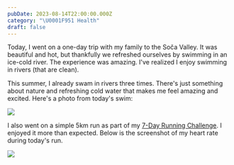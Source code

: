 ```yaml
---
pubDate: 2023-08-14T22:00:00.000Z
category: "\U0001F951 Health"
draft: false
---
```


Today, I went on a one-day trip with my family to the Soča Valley. It was beautiful and hot, but thankfully we refreshed ourselves by swimming in an ice-cold river. The experience was amazing. I've realized I enjoy swimming in rivers (that are clean). 

This summer, I already swam in rivers three times. There's just something about nature and refreshing cold water that makes me feel amazing and excited. Here's a photo from today's swim:

![](/media/IMG_5109-min.JPG)

I also went on a simple 5km run as part of my [7-Day Running Challenge](https://www.cernezan.com/blog/my-7-day-running-challenge/). I enjoyed it more than expected. Below is the screenshot of my heart rate during today's run.

![](/media/IMG_1359DB58E131-1.jpeg)

